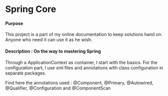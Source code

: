 # Spring Core
 
 
<h4>Purpose </h4>
 <p>
 This project is a part of my online documentation to keep solutions hand on. Anyone who need it can use it as he wish.
<p/>
<h4>Description : On the way to mastering  Spring</h4>
<p>Through a ApplicationContext as container, I start with the basics. For the configuration part, I use xml files and annotations with class configuration in separate packages.<br />
 
 Find here the annotations used : @Component, @Primary, @Autowired, @Qualifier, @Configuration and @ComponentScan
</p>
